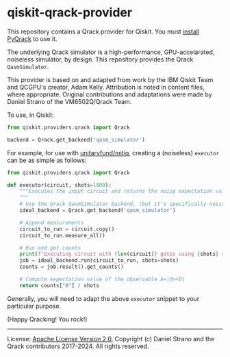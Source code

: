 # qiskit-qrack-provider

This repository contains a Qrack provider for Qiskit. You must [install PyQrack](https://pypi.org/project/pyqrack/) to use it.

The underlying Qrack simulator is a high-performance, GPU-accelarated, noiseless simulator, by design. This repository provides the Qrack `QasmSimulator`.

This provider is based on and adapted from work by the IBM Qiskit Team and QCGPU's creator, Adam Kelly. Attribution is noted in content files, where appropriate. Original contributions and adaptations were made by Daniel Strano of the VM6502Q/Qrack Team.

To use, in Qiskit:
```python
from qiskit.providers.qrack import Qrack

backend = Qrack.get_backend('qasm_simulator')
```

For example, for use with [unitaryfund/mitiq](https://github.com/unitaryfund/mitiq), creating a (noiseless) `executor` can be as simple as follows:
```python
from qiskit.providers.qrack import Qrack

def executor(circuit, shots=1000):
    """Executes the input circuit and returns the noisy expectation value <A>, where A=|0><0|.
    """
    # Use the Qrack QasmSimulator backend, (but it's specifically noiseless)
    ideal_backend = Qrack.get_backend('qasm_simulator')

    # Append measurements
    circuit_to_run = circuit.copy()
    circuit_to_run.measure_all()

    # Run and get counts
    print(f"Executing circuit with {len(circuit)} gates using {shots} shots.")
    job = ideal_backend.run(circuit_to_run, shots=shots)
    counts = job.result().get_counts()

    # Compute expectation value of the observable A=|0><0|
    return counts["0"] / shots
```

Generally, you will need to adapt the above `executor` snippet to your particular purpose.

(Happy Qracking! You rock!)

----

License: [Apache License Version 2.0](https://github.com/vm6502q/qiskit-qrack-provider/blob/master/LICENSE),
Copyright (c) Daniel Strano and the Qrack contributors 2017-2024. All rights reserved.
